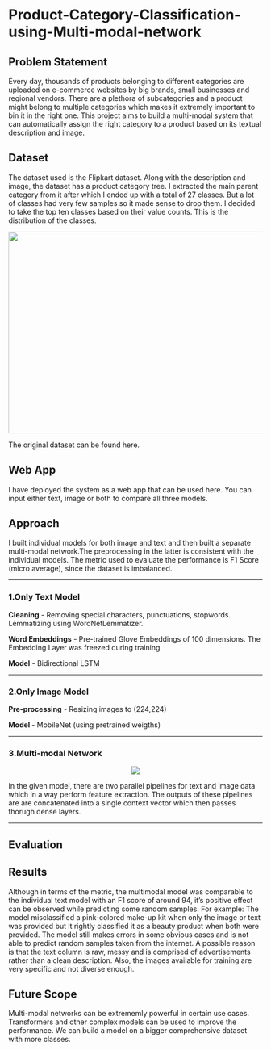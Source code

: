 # Product-Category-Classification-using-Multi-modal-network
## Problem Statement
Every day, thousands of products belonging to different categories are uploaded on e-commerce websites by big brands, small businesses and regional vendors. There are a plethora of subcategories and a product might belong to multiple categories which makes it extremely important to bin it in the right one. This project aims to build a multi-modal system that can automatically assign the right category to a product based on its textual description and image.
## Dataset
The dataset used is the Flipkart dataset. Along with the description and image, the dataset has a product category tree. I extracted the main parent category from it after which I ended up with a total of 27 classes. But a lot of classes had very few samples so it made sense to drop them. I decided to take the top ten classes based on their value counts. This is the distribution of the classes.

<img src = "https://user-images.githubusercontent.com/61198990/160457821-67f6c9ed-06f9-45aa-96d6-d723951beb1e.png" height = "400" width = "625">

The original dataset can be found here.

## Web App
I have deployed the system as a web app that can be used here. You can input either text, image or both to compare all three models.
## Approach
I built individual models for both image and text and then built a separate multi-modal network.The preprocessing in the latter is consistent with the individual models. The metric used to evaluate the performance is F1 Score (micro average), since the dataset is imbalanced.

<hr>

### 1.Only Text Model
<b>Cleaning</b> - Removing special characters, punctuations, stopwords. Lemmatizing using WordNetLemmatizer.

<b>Word Embeddings</b> - Pre-trained Glove Embeddings of 100 dimensions. The Embedding Layer was freezed during training.

<b>Model</b> - Bidirectional LSTM
<hr>

### 2.Only Image Model
<b> Pre-processing</b> - Resizing images to (224,224)

<b> Model </b> - MobileNet (using pretrained weigths)
<hr>

### 3.Multi-modal Network
  
<p align="center">
<img src = "https://user-images.githubusercontent.com/61198990/160461817-324d9120-490a-4b97-b038-380e8dda0c74.jpg">
</p>

In the given model, there are two parallel pipelines for text and image data which in a way perform feature extraction. The outputs of these pipelines are are concatenated into a single context vector which then passes thorugh dense layers. 
<hr>

## Evaluation

## Results
Although in terms of the metric, the multimodal model was comparable to the individual text model with an F1 score of around 94, it’s positive effect can be observed while predicting some random samples. For example: The model misclassified a pink-colored make-up kit when only the image or text was provided but it rightly classified it as a beauty product when both were provided. The model still makes errors in some obvious cases and is not able to predict random samples taken from the internet. A possible reason is that the text column is raw, messy and is comprised of advertisements rather than a clean description. Also, the images available for training are very specific and not diverse enough.

## Future Scope
Multi-modal networks can be extrememly powerful in certain use cases. 
Transformers and other complex models can be used to improve the performance. We can build a model on a bigger comprehensive dataset with more classes.

